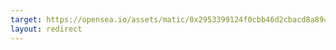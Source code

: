 ```yaml
---
target: https://opensea.io/assets/matic/0x2953399124f0cbb46d2cbacd8a89cf0599974963/112882321109521077711289907984021743697521512106774081041367828841957689393153
layout: redirect
---
```

